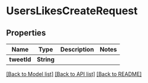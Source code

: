 # UsersLikesCreateRequest

## Properties
Name | Type | Description | Notes
------------ | ------------- | ------------- | -------------
**tweetId** | **String** |  | 

[[Back to Model list]](../README.md#documentation-for-models) [[Back to API list]](../README.md#documentation-for-api-endpoints) [[Back to README]](../README.md)


